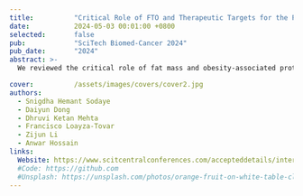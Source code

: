 ```yaml
---
title:          "Critical Role of FTO and Therapeutic Targets for the Prevention of Heart Failure"
date:           2024-05-03 00:01:00 +0800
selected:       false
pub:            "SciTech Biomed-Cancer 2024"
pub_date:       "2024"
abstract: >-
  We reviewed the critical role of fat mass and obesity-associated protein (FTO), an m6A demethylase, in regulating numerous diseases, including heart failure. It was evidenced that the FTO's involvement in m6A modification significantly affects cardiac functions, as revealed through in vitro and in vivo studies, elucidating that the alterations in m6A methylation, which FTO mediates, would influence myocardial cell functionality in humans and model organisms. Beyond heart failure, FTO's regulatory capacity extends to conditions such as asthma, hyperlipidemia, insulin resistance, and hypertension by modulating m6A levels, thereby affecting gene expression linked to critical heart health and disease pathways. Exploring FTO's structure through crystallography uncovers potential sites for targeted intervention. At the same time, genetic analyses reveal SNPs associated with an increased heart failure risk, suggesting a genetic predisposition that could guide personalized medicine. Targeting FTO for therapeutic intervention could regulate gene expression beneficial in heart failure and other diseases. This comprehensive examination of FTO's influence on m6A methylation and cardiac disease mechanisms is a foundational reference for future research. The findings suggest comprehensive investigations to validate therapeutic candidates targeting to combat myocardial infraction and associated heart-failure in the global population.

cover:          /assets/images/covers/cover2.jpg
authors:
  - Snigdha Hemant Sodaye
  - Daiyun Dong
  - Dhruvi Ketan Mehta
  - Francisco Loayza-Tovar
  - Zijun Li
  - Anwar Hossain
links:
  Website: https://www.scitcentralconferences.com/accepteddetails/international-conference-on-biomedical-and-cancer-research-2024/2711
  #Code: https://github.com
  #Unsplash: https://unsplash.com/photos/orange-fruit-on-white-table-cloth-ISX_imp8t1o
---
```

